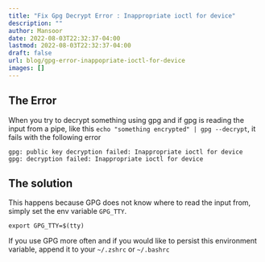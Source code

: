```yaml
---
title: "Fix Gpg Decrypt Error : Inappropriate ioctl for device"
description: ""
author: Mansoor
date: 2022-08-03T22:32:37-04:00
lastmod: 2022-08-03T22:32:37-04:00
draft: false
url: blog/gpg-error-inappopriate-ioctl-for-device
images: []
---
```


## The Error

When you try to decrypt something using gpg and if gpg is reading the input from a pipe, like this `echo "something encrypted" | gpg --decrypt`, it fails with the
following error

```text
gpg: public key decryption failed: Inappropriate ioctl for device
gpg: decryption failed: Inappropriate ioctl for device
```

## The solution

This happens because GPG does not know where to read the input from, simply set the env variable `GPG_TTY`.

```text
export GPG_TTY=$(tty)
```

If you use GPG more often and if you would like to persist this environment variable, append it to your `~/.zshrc` or `~/.bashrc`
